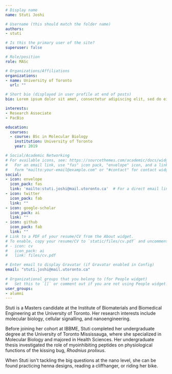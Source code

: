 ```yaml
---
# Display name
name: Stuti Joshi

# Username (this should match the folder name)
authors:
- stuti

# Is this the primary user of the site?
superuser: false

# Role/position
role: MASc

# Organizations/Affiliations
organizations:
- name: University of Toronto
  url: ""

# Short bio (displayed in user profile at end of posts)
bio: Lorem ipsum dolor sit amet, consectetur adipiscing elit, sed do eiusmod tempor incididunt

interests:
- Research Associate
- PacBio

education:
  courses:
  - course: BSc in Molecular Biology
    institution: University of Toronto
    year: 2019

# Social/Academic Networking
# For available icons, see: https://sourcethemes.com/academic/docs/widgets/#icons
#   For an email link, use "fas" icon pack, "envelope" icon, and a link in the
#   form "mailto:your-email@example.com" or "#contact" for contact widget.
social:
- icon: envelope
  icon_pack: fas
  link: 'mailto:stuti.joshi@mail.utoronto.ca'  # For a direct email link, use "mailto:test@example.org".
- icon: twitter
  icon_pack: fab
  link: ""
- icon: google-scholar
  icon_pack: ai
  link: ""
- icon: github
  icon_pack: fab
  link: ""
# Link to a PDF of your resume/CV from the About widget.
# To enable, copy your resume/CV to `static/files/cv.pdf` and uncomment the lines below.  
# - icon: cv
#   icon_pack: ai
#   link: files/cv.pdf

# Enter email to display Gravatar (if Gravatar enabled in Config)
email: "stuti.joshi@mail.utoronto.ca"
  
# Organizational groups that you belong to (for People widget)
#   Set this to `[]` or comment out if you are not using People widget.  
user_groups:
- alumni
---
```


Stuti is a Masters candidate at the Institute of Biomaterials and Biomedical Engineering at the University of Toronto. Her research interests include molecular biology, cellular signalling, and nanoengineering. 

Before joining her cohort at IBBME, Stuti completed her undergraduate degree at the University of Toronto Mississauga, where she specialized in Molecular Biology and majored in Health Sciences. Her undergraduate thesis investigated the role of myoinhibiting peptides on physiological functions of the kissing bug, *Rhodnius prolixus*.

When Stuti isn't tackling the big questions at the nano level, she can be found practicing henna designs, reading a cliffhanger, or riding her bike.